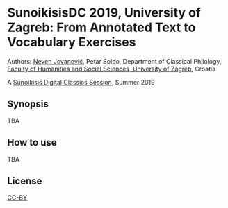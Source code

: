 # SunoikisisDC 2019, University of Zagreb: From Annotated Text to Vocabulary Exercises

Authors: [Neven Jovanović](orcid.org/0000-0002-9119-399X), Petar Soldo, Department of Classical Philology, [Faculty of Humanities and Social Sciences, University of Zagreb](https://www.wikidata.org/wiki/Q3445232), Croatia

A [Sunoikisis Digital Classics Session](https://github.com/SunoikisisDC/SunoikisisDC-2018-2019/wiki/Summer2019-Session11), Summer 2019

## Synopsis

TBA

## How to use

TBA

## License

[CC-BY](LICENSE.md)
